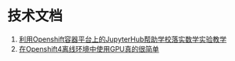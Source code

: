 # 技术文档

1. [利用Openshift容器平台上的JupyterHub帮助学校落实数学实验教学](https://github.com/lees07/tech-docs/blob/master/jupyterhub_on_ocp_for_experience_in_mathmatical.md)
2. [在Openshift4离线环境中使用GPU真的很简单](https://github.com/lees07/tech-docs/blob/master/ocp4-step_by_step-serials_5-install_gpu_operator.md)
